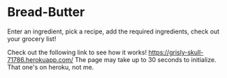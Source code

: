 # Bread-Butter
Enter an ingredient, pick a recipe, add the required ingredients, check out your grocery list!

Check out the following link to see how it works!
https://grisly-skull-71786.herokuapp.com/
The page may take up to 30 seconds to initialize. That one's on heroku, not me.
